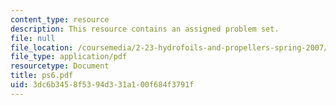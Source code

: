 ```yaml
---
content_type: resource
description: This resource contains an assigned problem set.
file: null
file_location: /coursemedia/2-23-hydrofoils-and-propellers-spring-2007/3dc6b3458f5394d331a100f684f3791f_ps6.pdf
file_type: application/pdf
resourcetype: Document
title: ps6.pdf
uid: 3dc6b345-8f53-94d3-31a1-00f684f3791f
---
```


